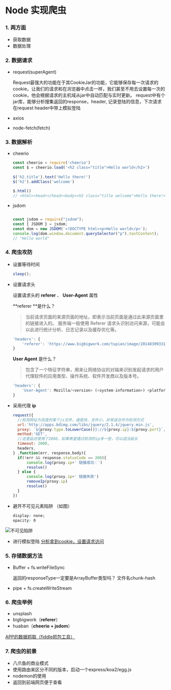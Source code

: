 # Node 实现爬虫

### 1. 两方面

* 获取数据
* 数据处理

### 2. 数据请求

- request(superAgent)

    Request最强大的功能在于其CookieJar的功能，它能够保存每一次请求的cookie，让我们的请求和在浏览器中点击一样，我们甚至不用去设置每一次的cookie，他会根据请求的主机域从jar中自动匹配与实时更新。
    request中有个jar库，能够分析搜集返回的response，header, 记录登陆的信息，下次请求 在request header中带上模拟登陆

- axios
- node-fetch(fetch)

### 3. 数据解析

- cheerio

  ```js
  const cheerio = require('cheerio')
  const $ = cheerio.load('<h2 class="title">Hello world</h2>')
   
  $('h2.title').text('Hello there!')
  $('h2').addClass('welcome')
   
  $.html()
  // <html><head></head><body><h2 class="title welcome">Hello there!</h2></body></html>
  ```

- jsdom

  ```js
  
  const jsdom = require("jsdom");
  const { JSDOM } = jsdom;
  const dom = new JSDOM(`<!DOCTYPE html><p>Hello world</p>`);
  console.log(dom.window.document.querySelector("p").textContent); 
  // "Hello world"
  ```

### 4. 爬虫攻防

- 设置等待时间

  ```js
  sleep();
  ```

- 设置请求头

  设置请求头的 **referer** 、 **User-Agent** 属性

   **referer **是什么？

  > 当前请求页面的来源页面的地址，即表示当前页面是通过此来源页面里的链接进入的。
  > 服务端一般使用 Referer 请求头识别访问来源，可能会以此进行统计分析、日志记录以及缓存优化等。

  ```js
  'headers': {
      'referer': 'https://www.bigbigwork.com/tupian/image/20148309331.html' // eg bigbigwork大作网
  }
  ```

  **User Agent** 是什么？

  > 包含了一个特征字符串，用来让网络协议的对端来识别发起请求的用户代理软件的应用类型、操作系统、软件开发商以及版本号。

  ```js
  'headers': {
      'User-Agent': Mozilla/<version> (<system-information>) <platform> (<platform-details>) <extensions>
  }
  ```

- 采用代理 **ip**

    ```js
  request({
      //检测网址为百度的某个js文件，速度快，文件小，非常适合作为检测方式
      url:'http://apps.bdimg.com/libs/jquery/2.1.4/jquery.min.js',
      proxy: `${proxy.type.toLowerCase()}://${proxy.ip}:${proxy.port}`,
      method:'GET',
      //这里延迟使用了2000，如果希望通过检测的ip多一些，可以适当延长
      timeout: 2000,
      headers,
  } ,function(err, response,body){
      if(!err && response.statusCode == 200){
          console.log(proxy.ip+' 链接成功：')
          resolve()
      } else {
          console.log(proxy.ip+' 链接失败')
          removeIp(proxy.ip)
          resolve()
      }
  })
    ```

- 避开不可见元素陷阱 （如图）

    ```css
  display: none;
  opacity: 0
    ```

![不可见陷阱](https://github.com/xszi/node-study/blob/master/node-spider/%E4%B8%8D%E5%8F%AF%E8%A7%81%E9%99%B7%E9%98%B1.png)

  - 进行模拟登陆
      [分析拿到cookie，设置请求访问](https://www.cnblogs.com/Lumia1020/p/5329945.html)

### 5. 存储数据方法

- Buffer + fs.writeFileSync

    返回的responseType一定要是ArrayBuffer类型吗？
    文件名chunk-hash

- pipe + fs.createWriteStream

### 6. 爬虫举例

- unsplash
- bigbigwork（<strong>referer</strong>）
- huaban（**cheerio + jsdom**）

[APP的数据抓取（fiddle抓包工具）](https://www.cnblogs.com/111testing/p/6231215.html)

### 7. 爬虫的前景

- 八爪鱼的商业模式
- 使用路由来区分不同的版本，启动一个express/koa2/egg.js
- nodemon的使用
- 返回到前端网页便于查看
